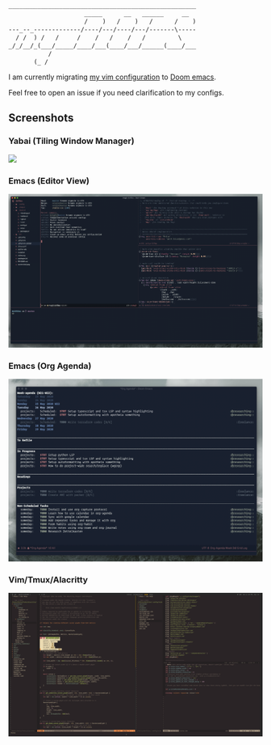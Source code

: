```
____________________________________________________
                     _____      __   ______     __  
                     /    )   /    )   /      /    )
---_--_-------------/----/---/----/---/-------\-----
  / /  ) /   /     /    /   /    /   /         \    
_/_/__/_(___/_____/____/___(____/___/______(____/___
           /                                        
       (_ /                                         
```

I am currently migrating [my vim configuration](.config/nvim) to [Doom emacs](.doom.d). 

Feel free to open an issue if you need clarification to my configs.

## Screenshots

### Yabai (Tiling Window Manager)

![](screenshots/tiling.png)

### Emacs (Editor View)

![](screenshots/doom.png)


### Emacs (Org Agenda)

![](screenshots/agenda.png)


### Vim/Tmux/Alacritty

![](screenshots/neovim.png)
